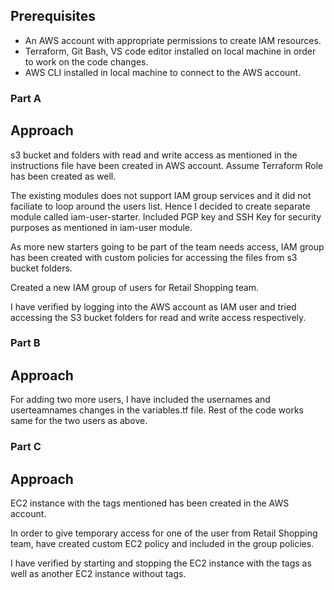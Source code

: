 ## Prerequisites
- An AWS account with appropriate permissions to create IAM resources.
- Terraform, Git Bash, VS code editor installed on local machine in order to work on the code changes.
- AWS CLI installed in local machine to connect to the AWS account.

### Part A

## Approach

  s3 bucket and folders with read and write access as mentioned in the instructions file have been created in AWS account. Assume Terraform Role has been created as well.

  The existing modules does not support IAM group services and it did not faciliate to loop around the users list. Hence I decided to create separate module called iam-user-starter. Included PGP key and SSH Key for security purposes as mentioned in iam-user module.

  As more new starters going to be part of the team needs access, IAM group has been created with custom policies for accessing the files from s3 bucket folders.

  Created a new IAM group of users for Retail Shopping team.
  
  I have verified by logging into the AWS account as IAM user and tried accessing the S3 bucket folders for read and write access respectively.
  


### Part B

## Approach

  For adding two more users, I have included the usernames and userteamnames changes in the variables.tf file. Rest of the code works same for the two users as above.


### Part C

## Approach

EC2 instance with the tags mentioned has been created in the AWS account.

In order to give temporary access for one of the user from Retail Shopping team, have created custom EC2 policy and included in the group policies.

I have verified by starting and stopping the EC2 instance with the tags as well as another EC2 instance without tags.

